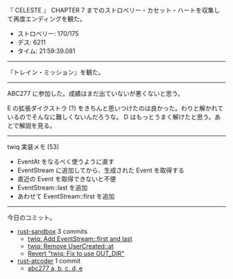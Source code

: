 『 CELESTE 』 CHAPTER 7 までのストロベリー・カセット・ハートを収集して再度エンディングを観た。

- ストロベリー: 170/175
- デス: 6211
- タイム: 21:59:39.081

---

『トレイン・ミッション』を観た。

---

ABC277 に参加した。成績はまだ出ていないが悪くないと思う。

E の拡張ダイクストラ (?) をきちんと思いつけたのは良かった。わりと解かれているのでそんなに難しくないんだろうな。 D はもっとうまく解けたと思う。あとで解説を見る。

---

twiq 実装メモ (53)

- EventAt をなるべく使うように直す
- EventStream に追加してから、生成された Event を取得する
- 直近の Event を取得できないと不便
- EventStream::last を追加
- あわせて EventStream::first を追加

---

今日のコミット。

- [rust-sandbox](https://github.com/bouzuya/rust-sandbox) 3 commits
  - [twiq: Add EventStream::first and last](https://github.com/bouzuya/rust-sandbox/commit/82e562b744c7e7690c3596d746ff7596ac46c286)
  - [twiq: Remove UserCreated::at](https://github.com/bouzuya/rust-sandbox/commit/a8f0645186fc4098f1db4c3418199b292f65f978)
  - [Revert "twiq: Fix to use OUT_DIR"](https://github.com/bouzuya/rust-sandbox/commit/f8fd3c733f2e8deb3e1eb4bff86c3e8f67314ff3)
- [rust-atcoder](https://github.com/bouzuya/rust-atcoder) 1 commit
  - [abc277 a, b, c, d, e](https://github.com/bouzuya/rust-atcoder/commit/bd82ea13c0c93fab33b0527a7a5002d293069f1c)
